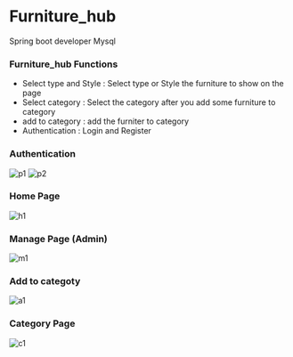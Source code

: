 # Furniture_hub 
Spring boot developer
Mysql 

### Furniture_hub Functions
- Select type and Style : Select type or Style the furniture to show on the page
- Select category : Select the category after you add some furniture to category
- add to category : add the furniter to category
- Authentication : Login and Register

### Authentication
![p1](https://user-images.githubusercontent.com/71135805/213914288-f6383af2-4225-4bf7-a34b-ef12f1f5893f.jpg)
![p2](https://user-images.githubusercontent.com/71135805/213914291-a56b4aca-c7ed-4d88-8d58-ff91b9b0bdf7.jpg)

### Home Page
![h1](https://user-images.githubusercontent.com/71135805/213914352-3ee2b35d-5b28-42c5-b6e6-0a19ea20f09f.jpg)

### Manage Page (Admin)
![m1](https://user-images.githubusercontent.com/71135805/213914251-309d7f58-0797-477e-8cdb-10cf10191da1.jpg)

### Add to categoty
![a1](https://user-images.githubusercontent.com/71135805/213914316-8ccdd4c1-26de-4c46-9192-f1d7d2d70027.jpg)

### Category Page
![c1](https://user-images.githubusercontent.com/71135805/213914328-d114bc84-4630-49db-8bc5-44c83006634f.jpg)
